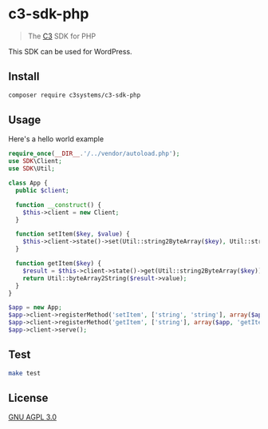 # c3-sdk-php

> The [C3](https://github.com/c3systems/c3-go) SDK for PHP

This SDK can be used for WordPress.

## Install

```bash
composer require c3systems/c3-sdk-php
```

## Usage

Here's a hello world example

```php
require_once(__DIR__.'/../vendor/autoload.php');
use SDK\Client;
use SDK\Util;

class App {
  public $client;

  function __construct() {
    $this->client = new Client;
  }

  function setItem($key, $value) {
    $this->client->state()->set(Util::string2ByteArray($key), Util::string2ByteArray($value));
  }

  function getItem($key) {
    $result = $this->client->state()->get(Util::string2ByteArray($key));
    return Util::byteArray2String($result->value);
  }
}

$app = new App;
$app->client->registerMethod('setItem', ['string', 'string'], array($app, 'setItem'));
$app->client->registerMethod('getItem', ['string'], array($app, 'getItem'));
$app->client->serve();
```

## Test

```bash
make test
```

## License

[GNU AGPL 3.0](LICENSE)
